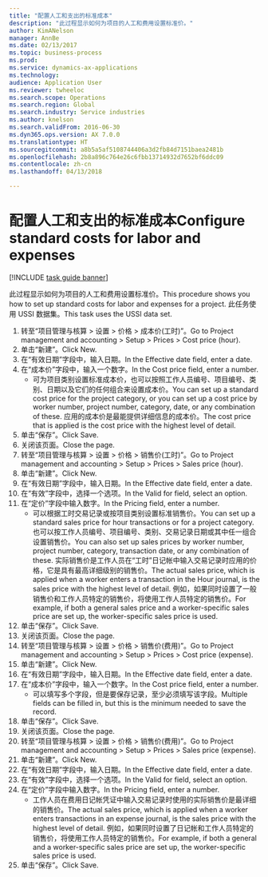```yaml
--- 
title: "配置人工和支出的标准成本"
description: "此过程显示如何为项目的人工和费用设置标准价。"
author: KimANelson
manager: AnnBe
ms.date: 02/13/2017
ms.topic: business-process
ms.prod: 
ms.service: dynamics-ax-applications
ms.technology: 
audience: Application User
ms.reviewer: twheeloc
ms.search.scope: Operations
ms.search.region: Global
ms.search.industry: Service industries
ms.author: knelson
ms.search.validFrom: 2016-06-30
ms.dyn365.ops.version: AX 7.0.0
ms.translationtype: HT
ms.sourcegitcommit: a8b5a5af5108744406a3d2fb84d7151baea2481b
ms.openlocfilehash: 2b8a896c764e26c6fbb13714932d7652bf6ddc09
ms.contentlocale: zh-cn
ms.lasthandoff: 04/13/2018

---
```

# <a name="configure-standard-costs-for-labor-and-expenses"></a><span data-ttu-id="56b0b-103">配置人工和支出的标准成本</span><span class="sxs-lookup"><span data-stu-id="56b0b-103">Configure standard costs for labor and expenses</span></span>

[!INCLUDE [task guide banner](../../includes/task-guide-banner.md)]

<span data-ttu-id="56b0b-104">此过程显示如何为项目的人工和费用设置标准价。</span><span class="sxs-lookup"><span data-stu-id="56b0b-104">This procedure shows you how to set up standard costs for labor and expenses for a project.</span></span> <span data-ttu-id="56b0b-105">此任务使用 USSI 数据集。</span><span class="sxs-lookup"><span data-stu-id="56b0b-105">This task uses the USSI data set.</span></span>

1. <span data-ttu-id="56b0b-106">转至“项目管理与核算 > 设置 > 价格 > 成本价(工时)”。</span><span class="sxs-lookup"><span data-stu-id="56b0b-106">Go to Project management and accounting > Setup > Prices > Cost price (hour).</span></span>
2. <span data-ttu-id="56b0b-107">单击“新建”。</span><span class="sxs-lookup"><span data-stu-id="56b0b-107">Click New.</span></span>
3. <span data-ttu-id="56b0b-108">在“有效日期”字段中，输入日期。</span><span class="sxs-lookup"><span data-stu-id="56b0b-108">In the Effective date field, enter a date.</span></span>
4. <span data-ttu-id="56b0b-109">在“成本价”字段中，输入一个数字。</span><span class="sxs-lookup"><span data-stu-id="56b0b-109">In the Cost price field, enter a number.</span></span>
    * <span data-ttu-id="56b0b-110">可为项目类别设置标准成本价，也可以按照工作人员编号、项目编号、类别、日期以及它们的任何组合来设置成本价。</span><span class="sxs-lookup"><span data-stu-id="56b0b-110">You can set up a standard cost price for the project category, or you can set up a cost price by worker number, project number, category, date, or any combination of these.</span></span> <span data-ttu-id="56b0b-111">应用的成本价是最能提供详细信息的成本价。</span><span class="sxs-lookup"><span data-stu-id="56b0b-111">The cost price that is applied is the cost price with the highest level of detail.</span></span>  
5. <span data-ttu-id="56b0b-112">单击“保存”。</span><span class="sxs-lookup"><span data-stu-id="56b0b-112">Click Save.</span></span>
6. <span data-ttu-id="56b0b-113">关闭该页面。</span><span class="sxs-lookup"><span data-stu-id="56b0b-113">Close the page.</span></span>
7. <span data-ttu-id="56b0b-114">转至“项目管理与核算 > 设置 > 价格 > 销售价(工时)”。</span><span class="sxs-lookup"><span data-stu-id="56b0b-114">Go to Project management and accounting > Setup > Prices > Sales price (hour).</span></span>
8. <span data-ttu-id="56b0b-115">单击“新建”。</span><span class="sxs-lookup"><span data-stu-id="56b0b-115">Click New.</span></span>
9. <span data-ttu-id="56b0b-116">在“有效日期”字段中，输入日期。</span><span class="sxs-lookup"><span data-stu-id="56b0b-116">In the Effective date field, enter a date.</span></span>
10. <span data-ttu-id="56b0b-117">在“有效”字段中，选择一个选项。</span><span class="sxs-lookup"><span data-stu-id="56b0b-117">In the Valid for field, select an option.</span></span>
11. <span data-ttu-id="56b0b-118">在“定价”字段中输入数字。</span><span class="sxs-lookup"><span data-stu-id="56b0b-118">In the Pricing field, enter a number.</span></span>
    * <span data-ttu-id="56b0b-119">可以根据工时交易记录或按项目类别设置标准销售价。</span><span class="sxs-lookup"><span data-stu-id="56b0b-119">You can set up a standard sales price for hour transactions or for a project category.</span></span> <span data-ttu-id="56b0b-120">也可以按工作人员编号、项目编号、类别、交易记录日期或其中任一组合设置销售价。</span><span class="sxs-lookup"><span data-stu-id="56b0b-120">You can also set up sales prices by worker number, project number, category, transaction date, or any combination of these.</span></span> <span data-ttu-id="56b0b-121">实际销售价是工作人员在“工时”日记帐中输入交易记录时应用的价格，它是具有最高详细级别的销售价。</span><span class="sxs-lookup"><span data-stu-id="56b0b-121">The actual sales price, which is applied when a worker enters a transaction in the Hour journal, is the sales price with the highest level of detail.</span></span> <span data-ttu-id="56b0b-122">例如，如果同时设置了一般销售价和工作人员特定的销售价，将使用工作人员特定的销售价。</span><span class="sxs-lookup"><span data-stu-id="56b0b-122">For example, if both a general sales price and a worker-specific sales price are set up, the worker-specific sales price is used.</span></span>  
12. <span data-ttu-id="56b0b-123">单击“保存”。</span><span class="sxs-lookup"><span data-stu-id="56b0b-123">Click Save.</span></span>
13. <span data-ttu-id="56b0b-124">关闭该页面。</span><span class="sxs-lookup"><span data-stu-id="56b0b-124">Close the page.</span></span>
14. <span data-ttu-id="56b0b-125">转至“项目管理与核算 > 设置 > 价格 > 销售价(费用)”。</span><span class="sxs-lookup"><span data-stu-id="56b0b-125">Go to Project management and accounting > Setup > Prices > Cost price (expense).</span></span>
15. <span data-ttu-id="56b0b-126">单击“新建”。</span><span class="sxs-lookup"><span data-stu-id="56b0b-126">Click New.</span></span>
16. <span data-ttu-id="56b0b-127">在“有效日期”字段中，输入日期。</span><span class="sxs-lookup"><span data-stu-id="56b0b-127">In the Effective date field, enter a date.</span></span>
17. <span data-ttu-id="56b0b-128">在“成本价”字段中，输入一个数字。</span><span class="sxs-lookup"><span data-stu-id="56b0b-128">In the Cost price field, enter a number.</span></span>
    * <span data-ttu-id="56b0b-129">可以填写多个字段，但是要保存记录，至少必须填写该字段。</span><span class="sxs-lookup"><span data-stu-id="56b0b-129">Multiple fields can be filled in, but this is the minimum needed to save the record.</span></span>  
18. <span data-ttu-id="56b0b-130">单击“保存”。</span><span class="sxs-lookup"><span data-stu-id="56b0b-130">Click Save.</span></span>
19. <span data-ttu-id="56b0b-131">关闭该页面。</span><span class="sxs-lookup"><span data-stu-id="56b0b-131">Close the page.</span></span>
20. <span data-ttu-id="56b0b-132">转至“项目管理与核算 > 设置 > 价格 > 销售价(费用)”。</span><span class="sxs-lookup"><span data-stu-id="56b0b-132">Go to Project management and accounting > Setup > Prices > Sales price (expense).</span></span>
21. <span data-ttu-id="56b0b-133">单击“新建”。</span><span class="sxs-lookup"><span data-stu-id="56b0b-133">Click New.</span></span>
22. <span data-ttu-id="56b0b-134">在“有效日期”字段中，输入日期。</span><span class="sxs-lookup"><span data-stu-id="56b0b-134">In the Effective date field, enter a date.</span></span>
23. <span data-ttu-id="56b0b-135">在“有效”字段中，选择一个选项。</span><span class="sxs-lookup"><span data-stu-id="56b0b-135">In the Valid for field, select an option.</span></span>
24. <span data-ttu-id="56b0b-136">在“定价”字段中输入数字。</span><span class="sxs-lookup"><span data-stu-id="56b0b-136">In the Pricing field, enter a number.</span></span>
    * <span data-ttu-id="56b0b-137">工作人员在费用日记帐凭证中输入交易记录时使用的实际销售价是最详细的销售价。</span><span class="sxs-lookup"><span data-stu-id="56b0b-137">The actual sales price, which is applied when a worker enters transactions in an expense journal, is the sales price with the highest level of detail.</span></span> <span data-ttu-id="56b0b-138">例如，如果同时设置了日记帐和工作人员特定的销售价，将使用工作人员特定的销售价。</span><span class="sxs-lookup"><span data-stu-id="56b0b-138">For example, if both a general and a worker-specific sales price are set up, the worker-specific sales price is used.</span></span>  
25. <span data-ttu-id="56b0b-139">单击“保存”。</span><span class="sxs-lookup"><span data-stu-id="56b0b-139">Click Save.</span></span>


